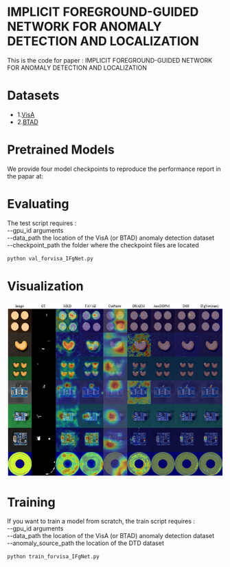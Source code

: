 # IMPLICIT FOREGROUND-GUIDED NETWORK FOR ANOMALY DETECTION AND LOCALIZATION
This is the code for paper : IMPLICIT FOREGROUND-GUIDED NETWORK FOR ANOMALY DETECTION AND LOCALIZATION

# Datasets
* 1.[VisA](https://link.springer.com/chapter/10.1007/978-3-031-20056-4_23)
* 2.[BTAD](https://ieeexplore.ieee.org/abstract/document/9576231)

# Pretrained Models
We provide four model checkpoints to reproduce the performance report in the papar at:

# Evaluating
The test script requires : \
--gpu_id arguments \
--data_path the location of the VisA (or BTAD) anomaly detection dataset \
--checkpoint_path the folder where the checkpoint files are located
```python
python val_forvisa_IFgNet.py
```
# Visualization
![image](https://github.com/gloriacxl/IFgNet/blob/main/visualization.png)

# Training
If you want to train a model from scratch, the train script requires : \
--gpu_id arguments \
--data_path the location of the VisA (or BTAD) anomaly detection dataset \
--anomaly_source_path the location of the DTD dataset
```python
python train_forvisa_IFgNet.py
```
